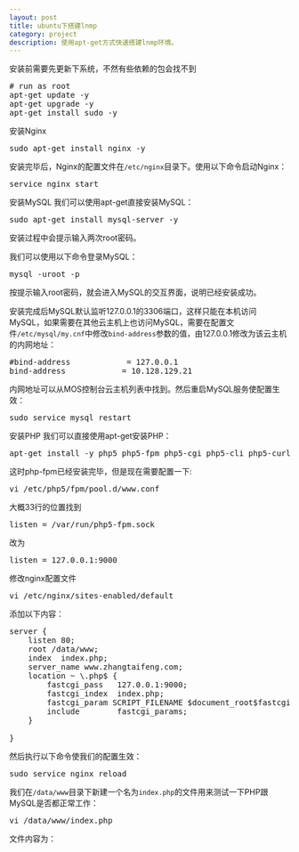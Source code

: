 ```yaml
---
layout: post
title: ubuntu下搭建lnmp
category: project
description: 使用apt-get方式快速搭建lnmp环境。
---
```


安装前需要先更新下系统，不然有些依赖的包会找不到
<pre>
# run as root
apt-get update -y
apt-get upgrade -y
apt-get install sudo -y
</pre>

安装Nginx
<pre>
sudo apt-get install nginx -y
</pre>

安装完毕后，Nginx的配置文件在<code>/etc/nginx</code>目录下。使用以下命令启动Nginx：
<pre>
service nginx start
</pre>

安装MySQL
我们可以使用apt-get直接安装MySQL：
<pre>
sudo apt-get install mysql-server -y
</pre>
安装过程中会提示输入两次root密码。

我们可以使用以下命令登录MySQL：
<pre>
mysql -uroot -p
</pre>
按提示输入root密码，就会进入MySQL的交互界面，说明已经安装成功。

安装完成后MySQL默认监听127.0.0.1的3306端口，这样只能在本机访问MySQL，如果需要在其他云主机上也访问MySQL，需要在配置文件<code>/etc/mysql/my.cnf</code>中修改<code>bind-address</code>参数的值，由127.0.0.1修改为该云主机的内网地址：
<pre>
#bind-address            = 127.0.0.1
bind-address            = 10.128.129.21
</pre>

内网地址可以从MOS控制台云主机列表中找到。然后重启MySQL服务使配置生效：
<pre>
sudo service mysql restart
</pre>

安装PHP
我们可以直接使用apt-get安装PHP：
<pre>
apt-get install -y php5 php5-fpm php5-cgi php5-cli php5-curl php5-gd php5-dev php5-mysql
</pre>

这时php-fpm已经安装完毕，但是现在需要配置一下:
<pre>
vi /etc/php5/fpm/pool.d/www.conf
</pre>
大概33行的位置找到
<pre>
listen = /var/run/php5-fpm.sock
</pre>
改为
<pre>
listen = 127.0.0.1:9000
</pre>

修改nginx配置文件
<pre>
vi /etc/nginx/sites-enabled/default
</pre>
添加以下内容：
<pre>
server {
    listen 80;
    root /data/www;
    index  index.php;
    server_name www.zhangtaifeng.com;
    location ~ \.php$ {
        fastcgi_pass   127.0.0.1:9000;
        fastcgi_index  index.php;
        fastcgi_param SCRIPT_FILENAME $document_root$fastcgi_script_name;
        include        fastcgi_params;
    }

}
</pre>

然后执行以下命令使我们的配置生效：
<pre>
sudo service nginx reload
</pre>

我们在<code>/data/www</code>目录下新建一个名为<code>index.php</code>的文件用来测试一下PHP跟MySQL是否都正常工作：
<pre>
vi /data/www/index.php
</pre>
文件内容为：
<pre>
<?php
$host='127.0.0.1';
$root='root';
$pwd='root';
$con= mysql_connect($host,$root,$pwd);
if (empty($con)) {
    echo 'error';
} else{
    echo 'success';
}
</pre>

